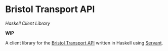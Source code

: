 # Bristol Transport API

*Haskell Client Library*

**WIP**

A client library for the [Bristol Transport API](https://portal-bristol.api.urbanthings.io/#/home) written in Haskell using [Servant](https://haskell-servant.github.io/).
